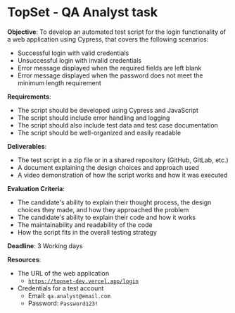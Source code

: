 # TopSet  - QA Analyst task

**Objective**:
To develop an automated test script for the login functionality of a web application using Cypress, that covers the following scenarios:

- Successful login with valid credentials
- Unsuccessful login with invalid credentials
- Error message displayed when the required fields are left blank
- Error message displayed when the password does not meet the minimum length requirement

**Requirements**:

- The script should be developed using Cypress and JavaScript
- The script should include error handling and logging
- The script should also include test data and test case documentation
- The script should be well-organized and easily readable

**Deliverables**:

- The test script in a zip file or in a shared repository (GitHub, GitLab, etc.)
- A document explaining the design choices and approach used
- A video demonstration of how the script works and how it was executed

**Evaluation Criteria**:

- The candidate's ability to explain their thought process, the design choices they made, and how they approached the problem
- The candidate's ability to explain their code and how it works
- The maintainability and readability of the code
- How the script fits in the overall testing strategy

**Deadline**: 3 Working days

**Resources**:

- The URL of the web application
    - [`https://topset-dev.vercel.app/login`](https://topset-dev.vercel.app/login)
- Credentials for a test account
    - Email: `qa.analyst@email.com`
    - Password: `Password123!`
